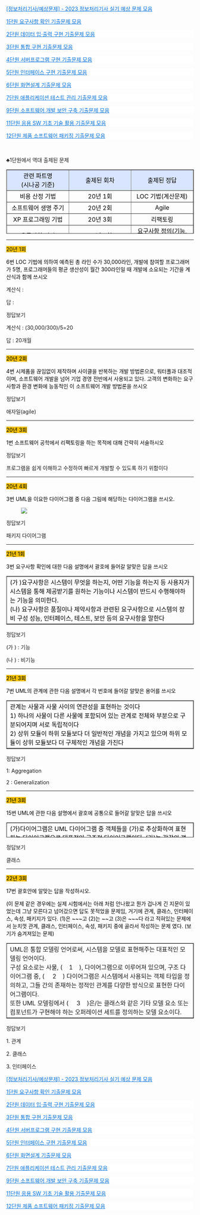 <div class="tt_article_useless_p_margin contents_style"><p data-ke-size="size16"><span style="color: #006dd7;"><a style="color: #006dd7;" href="https://complainrevolutionist.tistory.com/83" target="_blank" rel="noopener">[정보처리기사/예상문제] - 2023 정보처리기사 실기 예상 문제 모음</a></span></p>
<p data-ke-size="size16"><span style="color: #006dd7;"><a style="color: #006dd7;" href="https://complainrevolutionist.tistory.com/28">1단원 요구사항 확인 기출문제 모음</a></span></p>
<p style="background-color: #ffffff; color: #333333; text-align: start;" data-ke-size="size16"><span style="color: #006dd7;"><a style="color: #006dd7;" href="https://complainrevolutionist.tistory.com/29">2단원 데이터 입·출력 구현 기출문제 모음</a></span></p>
<p style="background-color: #ffffff; color: #333333; text-align: start;" data-ke-size="size16"><span style="color: #006dd7;"><a style="color: #006dd7;" href="https://complainrevolutionist.tistory.com/30">3단원 통합 구현 기출문제 모음</a></span></p>
<p style="background-color: #ffffff; color: #333333; text-align: start;" data-ke-size="size16"><span style="color: #006dd7;"><a style="color: #006dd7;" href="https://complainrevolutionist.tistory.com/31">4단원 서버프로그램 구현 기출문제 모음</a></span></p>
<p style="background-color: #ffffff; color: #333333; text-align: start;" data-ke-size="size16"><span style="color: #006dd7;"><a style="color: #006dd7;" href="https://complainrevolutionist.tistory.com/32">5단원 인터페이스 구현 기출문제 모음</a></span></p>
<p style="background-color: #ffffff; color: #333333; text-align: start;" data-ke-size="size16"><span style="color: #006dd7;"><a style="color: #006dd7;" href="https://complainrevolutionist.tistory.com/33">6단원 화면설계 기출문제 모음</a></span></p>
<p style="background-color: #ffffff; color: #333333; text-align: start;" data-ke-size="size16"><span style="color: #006dd7;"><a style="color: #006dd7;" href="https://complainrevolutionist.tistory.com/34">7단원 애플리케이션 테스트 관리 기출문제 모음</a></span></p>
<p style="background-color: #ffffff; color: #333333; text-align: start;" data-ke-size="size16"><span style="color: #006dd7;"><a style="color: #006dd7;" href="https://complainrevolutionist.tistory.com/35">9단원 소프트웨어 개발 보안 구축 기출문제 모음</a></span></p>
<p style="background-color: #ffffff; color: #333333; text-align: start;" data-ke-size="size16"><span style="color: #006dd7;"><a style="color: #006dd7;" href="https://complainrevolutionist.tistory.com/36">11단원 응용 SW 기초 기술 활용 기출문제 모음</a></span></p>
<p style="background-color: #ffffff; color: #333333; text-align: start;" data-ke-size="size16"><span style="color: #006dd7;"><a style="color: #006dd7;" href="https://complainrevolutionist.tistory.com/37">12단원 제품 소프트웨어 패키징 기출문제 모음</a></span></p>
<p data-ke-size="size16">&nbsp;</p>
<p data-ke-size="size16">♣1단원에서 역대 출제된 문제</p>
<table style="border-collapse: collapse; width: 100%; height: 172px;" border="1" data-ke-align="alignLeft">
<tbody>
<tr style="height: 20px;">
<td style="width: 33.3333%; text-align: center; height: 20px;" bgcolor="#D9E5FF"><span style="color: #000000;"></span><span style="color: #000000;">관련 파트명<br>(시나공 기준)</span></td>
<td style="width: 33.3333%; text-align: center; height: 20px;" bgcolor="#D9E5FF"><span style="color: #000000;"></span><span style="color: #000000;">출제된 회차</span></td>
<td style="width: 33.3333%; text-align: center; height: 20px;" bgcolor="#D9E5FF"><span style="color: #000000;"></span><span style="color: #000000;">출제된 정답</span></td>
</tr>
<tr style="height: 20px;">
<td style="width: 33.3333%; text-align: center; height: 20px;"><span style="color: #000000;"><span style="background-color: #ffffff; color: #000000;">비용 산정 기법</span></span></td>
<td style="width: 33.3333%; text-align: center; height: 20px;"><span style="color: #000000;"><span style="background-color: #ffffff; color: #000000;">20년 1회</span></span></td>
<td style="width: 33.3333%; text-align: center; height: 20px;"><span style="color: #000000;"><span style="background-color: #ffffff; color: #000000;">LOC 기법(계산문제)</span></span></td>
</tr>
<tr style="height: 20px;">
<td style="width: 33.3333%; text-align: center; height: 20px;"><span style="color: #000000;"><span style="background-color: #ffffff; color: #000000;">소프트웨어 생명 주기</span></span></td>
<td style="width: 33.3333%; text-align: center; height: 20px;"><span style="color: #000000;"><span style="background-color: #ffffff; color: #000000;">20년 2회</span></span></td>
<td style="width: 33.3333%; text-align: center; height: 20px;"><span style="color: #000000;"><span style="background-color: #ffffff; color: #000000;">Agile</span></span></td>
</tr>
<tr style="height: 20px;">
<td style="width: 33.3333%; text-align: center; height: 20px;"><span style="color: #000000;"><span style="background-color: #ffffff; color: #000000;">XP 프로그래밍 기법</span></span></td>
<td style="width: 33.3333%; text-align: center; height: 20px;"><span style="color: #000000;"><span style="background-color: #ffffff; color: #000000;">20년 3회</span></span></td>
<td style="width: 33.3333%; text-align: center; height: 20px;"><span style="color: #000000;"><span style="background-color: #ffffff; color: #000000;">리팩토링</span></span></td>
</tr>
<tr style="height: 20px;">
<td style="width: 33.3333%; text-align: center; height: 20px;"><span style="color: #000000;"><span style="background-color: #ffffff; color: #000000;">요구사항 정의</span></span></td>
<td style="width: 33.3333%; text-align: center; height: 20px;"><span style="color: #000000;"><span style="background-color: #ffffff; color: #000000;">21년 1회</span></span></td>
<td style="width: 33.3333%; text-align: center; height: 20px;"><span style="color: #000000;"><span style="background-color: #ffffff; color: #000000;">요구사항 정의(기능, 비기능)</span></span></td>
</tr>
<tr>
<td style="width: 33.3333%; text-align: center;"><span style="color: #000000;"><span style="background-color: #ffffff;">UML의 개요</span></span></td>
<td style="width: 33.3333%; text-align: center;"><span style="color: #000000;"><span style="background-color: #ffffff;">22년 3회</span></span></td>
<td style="width: 33.3333%; text-align: center;"><span style="color: #000000;"><span style="background-color: #ffffff;">관계, 클래스, 인터페이스</span></span></td>
</tr>
<tr style="height: 16px;">
<td style="width: 33.3333%; text-align: center; height: 32px;" rowspan="2"><span style="color: #000000;"><span style="background-color: #ffffff; color: #000000;">UML 다이어그램</span></span><span style="color: #000000;"><br></span></td>
<td style="width: 33.3333%; text-align: center; height: 16px;">
<div><span><span style="color: #000000;">20년 4회</span></span></div>
</td>
<td style="width: 33.3333%; text-align: center; height: 16px;">
<div><span><span style="color: #000000;">패키지</span></span></div>
</td>
</tr>
<tr style="height: 16px;">
<td style="width: 33.3333%; text-align: center; height: 16px;"><span style="color: #000000;"><span style="color: #000000;">21년 3회</span></span></td>
<td style="width: 33.3333%; text-align: center; height: 16px;"><span style="color: #000000;"><span style="color: #000000;">클래스</span></span></td>
</tr>
<tr style="height: 20px;">
<td style="width: 33.3333%; text-align: center; height: 20px;"><span style="color: #000000;"><span style="background-color: #ffffff; color: #000000;">UML 관계 </span></span></td>
<td style="width: 33.3333%; text-align: center; height: 20px;"><span style="color: #000000;"><span style="background-color: #ffffff; color: #000000;">21년 3회</span></span></td>
<td style="width: 33.3333%; text-align: center; height: 20px;"><span style="color: #000000;"><span style="background-color: #ffffff; color: #000000;">Aggregation, Generalization</span></span></td>
</tr>
</tbody>
</table>
<hr contenteditable="false" data-ke-type="horizontalRule" data-ke-style="style6">
<p data-ke-size="size16"><span style="background-color: #f3c000;">20년 1회</span></p>
<p data-ke-size="size16"><span style="background-color: #ffffff; color: #000000;">6번 LOC 기법에 의하여 예측된 총 라인 수가 30,000라인, 개발에 참여할 프로그래머가 5명, 프로그래머들의 평균 생산성이 월간 300라인일 때 개발에 소요되는 기간을 계산식과 함께 쓰시오</span></p>
<p data-ke-size="size16"><span style="background-color: #ffffff;">계산식 :&nbsp;</span></p>
<p id="SE-d83b306b-6acd-4da3-967a-89d5b7f474e5" data-ke-size="size16"><span style="background-color: #ffffff;">답 :</span><span style="background-color: #ffffff;">&nbsp;</span></p>
<div data-ke-type="moreLess" data-text-more="정답보기" data-text-less="접기"><a class="btn-toggle-moreless">정답보기</a>
<div class="moreless-content">
<p id="SE-352f6e83-ee19-4d3d-b012-6b54182876f5" data-ke-size="size16"><span style="background-color: #ffffff;">계산식 :&nbsp;</span><span style="background-color: #ffffff;">(30,000/300)/5=20</span></p>
<p id="SE-d83b306b-6acd-4da3-967a-89d5b7f474e5" data-ke-size="size16"><span style="background-color: #ffffff;">답 :</span><span style="background-color: #ffffff;"> 20개월</span></p>
</div>
</div>
<hr contenteditable="false" data-ke-type="horizontalRule" data-ke-style="style8">
<p data-ke-size="size16"><span style="background-color: #f3c000; color: #000000;">20년 2회</span></p>
<p id="SE-7845fa94-d7a7-4325-b44e-046d8e7edab2" data-ke-size="size16"><span style="background-color: #ffffff; color: #000000;">4번 시제품을 끊임없이 제작하며 사이클을 반복하는 개발 방법론으로, 워터폴과 대조적이며, 소프트웨어 개발을 넘어 기업 경영 전반에서 사용되고 있다. 고객의 변화하는 요구사항과 환경 변화에 능동적인 이 소프트웨어 개발 방법론을 쓰시오</span></p>
<div data-ke-type="moreLess" data-text-more="정답보기" data-text-less="접기"><a class="btn-toggle-moreless">정답보기</a>
<div class="moreless-content">
<p id="SE-d83b306b-6acd-4da3-967a-89d5b7f474e5" data-ke-size="size16"><span style="background-color: #ffffff;">애자일(agile)</span></p>
</div>
</div>
<hr contenteditable="false" data-ke-type="horizontalRule" data-ke-style="style8">
<p data-ke-size="size16"><span style="background-color: #f3c000; color: #000000;">20년 3회</span></p>
<p id="SE-a799c60f-380c-461e-95f4-fb6b1a574128" data-ke-size="size16"><span style="background-color: #ffffff; color: #000000;">1번 소프트웨어 공학에서 리팩토링을 하는 목적에 대해 간략히 서술하시오</span></p>
<div data-ke-type="moreLess" data-text-more="정답보기" data-text-less="접기"><a class="btn-toggle-moreless">정답보기</a>
<div class="moreless-content">
<div>
<div>
<div>
<p data-ke-size="size16"><span style="background-color: #ffffff;">프로그램을 쉽게 이해하고 수정하여 빠르게 개발할 수 있도록 하기 위함이다</span></p>
</div>
</div>
</div>
</div>
</div>
<hr contenteditable="false" data-ke-type="horizontalRule" data-ke-style="style8">
<p data-ke-size="size16"><span style="background-color: #f3c000; color: #000000;">20년 4회</span></p>
<p id="SE-f5df6f0d-b4d0-488d-b84f-2d1e918f903d" data-ke-size="size16"><span style="background-color: #ffffff; color: #000000;">3번 UML을 이요한 다이어그램 중 다음 그림에 해당하는 다이어그램을 쓰시오.</span></p>
<p></p><figure class="imageblock alignLeft" data-ke-mobilestyle="widthOrigin" data-origin-width="434" data-origin-height="168"><span data-url="https://blog.kakaocdn.net/dn/5neTA/btrTEZmF6kB/MgNXAVgcsAueg2k6GTRkH0/img.png" data-lightbox="lightbox"><img src="https://blog.kakaocdn.net/dn/5neTA/btrTEZmF6kB/MgNXAVgcsAueg2k6GTRkH0/img.png" srcset="https://img1.daumcdn.net/thumb/R1280x0/?scode=mtistory2&amp;fname=https%3A%2F%2Fblog.kakaocdn.net%2Fdn%2F5neTA%2FbtrTEZmF6kB%2FMgNXAVgcsAueg2k6GTRkH0%2Fimg.png" onerror="this.onerror=null; this.src='//t1.daumcdn.net/tistory_admin/static/images/no-image-v1.png'; this.srcset='//t1.daumcdn.net/tistory_admin/static/images/no-image-v1.png';" data-origin-width="434" data-origin-height="168"></span></figure>
<p></p>
<div data-ke-type="moreLess" data-text-more="정답보기" data-text-less="접기"><a class="btn-toggle-moreless">정답보기</a>
<div class="moreless-content">
<p id="SE-d83b306b-6acd-4da3-967a-89d5b7f474e5" data-ke-size="size16"><span style="background-color: #ffffff; color: #000000;"> </span><span style="background-color: #ffffff;">패키지 다이어그램</span></p>
</div>
</div>
<hr contenteditable="false" data-ke-type="horizontalRule" data-ke-style="style8">
<p data-ke-size="size16"><span style="background-color: #f3c000; color: #000000;">21년 1회</span></p>
<p id="SE-9b61f0a2-34f3-42a2-b2e9-24bb2c4b9a7d" data-ke-size="size16"><span style="background-color: #ffffff; color: #000000;">3번 요구사항 확인에 대한 다음 설명에서 괄호에 들어갈 알맞은 답을 쓰시오</span></p>
<table style="border-collapse: collapse; width: 100%;" border="1" data-ke-align="alignLeft">
<tbody>
<tr>
<td style="width: 100%;">
<div><span><span style="color: #000000;">(가 )요구사항은 시스템이 무엇을 하는지, 어떤 기능을 하는지 등 사용자가 시스템을 통해 제공받기를 원하는 기능이나 시스템이 반드시 수행해야하는 기능을 의미한다. </span></span></div>
<div><span><span style="color: #000000;">(나) 요구사항은 품질이나 제약사항과 관련된 요구사항으로 시스템의 장비 구성 성능, 인터페이스, 테스트, 보안 등의 요구사항을 말한다</span></span></div>
</td>
</tr>
</tbody>
</table>
<div data-ke-type="moreLess" data-text-more="정답보기" data-text-less="접기"><a class="btn-toggle-moreless">정답보기</a>
<div class="moreless-content">
<p id="SE-ef982d3e-70f8-4889-9fd6-d6fdd5e14888" data-ke-size="size16"><span style="background-color: #ffffff;">(가 ) : </span><span style="background-color: #ffffff;">기능</span></p>
<p id="SE-9fcfffa3-5543-4dab-a08e-28ad41207169" data-ke-size="size16"><span style="background-color: #ffffff;">(나 ) : </span><span style="background-color: #ffffff;">비기능</span></p>
</div>
</div>
<hr contenteditable="false" data-ke-type="horizontalRule" data-ke-style="style8">
<p data-ke-size="size16"><span style="background-color: #f3c000; color: #000000;">21년 3회</span></p>
<p id="SE-171a52e6-593b-458e-84ef-5c61aeea730a" data-ke-size="size16"><span style="background-color: #ffffff; color: #000000;">7번 UML의 관계에 관한 다음 설명에서 각 번호에 들어갈 알맞은 용어를 쓰시오</span></p>
<table style="border-collapse: collapse; width: 100%;" border="1" data-ke-align="alignLeft">
<tbody>
<tr>
<td style="width: 100%;"><span><span style="color: #000000;">관계는 사물과 사물 사이의 연관성을 표현하는 것이다</span></span><br><span><span><span style="color: #000000;">1) 하나의 사물이 다른 사물에 포함되어 있는 관계로 전체와 부분으로 구분되어지며 서로 독립적이다</span></span></span><br><span><span><span style="color: #000000;">2) 상위 모듈이 하위 모듈보다 더 일반적인 개념을 가지고 있으며 하위 모듈이 상위 모듈보다 더 구체적인 개념을 가진다</span></span></span></td>
</tr>
</tbody>
</table>
<div data-ke-type="moreLess" data-text-more="정답보기" data-text-less="접기"><a class="btn-toggle-moreless">정답보기</a>
<div class="moreless-content">
<p id="SE-a28648fe-de79-4130-a250-05fed335786a" data-ke-size="size16"><span style="background-color: #ffffff;">1: </span><span style="background-color: #ffffff;">Aggregation</span></p>
<p id="SE-725d7ef3-8a7d-48f7-9a7a-9b07909a7a49" data-ke-size="size16"><span style="background-color: #ffffff;">2 : </span><span style="background-color: #ffffff;">Generalization</span></p>
</div>
</div>
<hr contenteditable="false" data-ke-type="horizontalRule" data-ke-style="style8">
<p data-ke-size="size16"><span style="background-color: #f3c000; color: #000000;">21년 3회</span></p>
<p data-ke-size="size16"><span style="background-color: #ffffff; color: #000000;">15번 UML에 관한 다음 설명에서 괄호에 공통으로 들어갈 알맞은 답을 쓰시오</span></p>
<table style="border-collapse: collapse; width: 100%; height: 40px;" border="1" data-ke-align="alignLeft">
<tbody>
<tr style="height: 40px;">
<td style="width: 100%; height: 40px;"><span style="background-color: #ffffff; color: #000000;">(가)다이어그램은 UML 다이어그램 중 객체들을 (가)로 추상화하여 표현하는 다이어그램으로 대표적인 구조적 다이어그램이다. (가)는 각각의 객체들이 갖는 속성과 메소드를 표현한 것으로 3개의 구획으로 나눠 이름, 속성, 메소드를 표기한다</span></td>
</tr>
</tbody>
</table>
<div data-ke-type="moreLess" data-text-more="정답보기" data-text-less="접기"><a class="btn-toggle-moreless">정답보기</a>
<div class="moreless-content">
<p id="SE-352f6e83-ee19-4d3d-b012-6b54182876f5" data-ke-size="size16"><span style="background-color: #ffffff;">클래스</span></p>
</div>
</div>
<hr contenteditable="false" data-ke-type="horizontalRule" data-ke-style="style8">
<p data-ke-size="size16"><span style="background-color: #f3c000; color: #000000;">22년 3회</span></p>
<p data-ke-size="size16"><span style="background-color: #ffffff; color: #000000;">17번 괄호안에 알맞는 답을 작성하시오.</span></p>
<p data-ke-size="size16"><span style="background-color: #ffffff; color: #000000;">(이 문제 같은 경우에는 실제 시험에서는 아래 처럼 안나왔고 뭔가 겁나게 긴 지문이 있었는데 그냥 모른다고 넘어갔으면 답도 못적었을 문제임, 거기에 관계, 클래스, 인터페이스, 속성, 패키지가 있다. (1)은 ~~~고 (2)는 ~~고 (3)은 ~~~다 라고 적혀있는 문제에서 눈치껏 관계, 클래스, 인터페이스, 속성, 패키지 중에 골라서 작성하는 문제 였다. (보기가 숨겨져있는 문제)</span></p>
<table style="border-collapse: collapse; width: 100%;" border="1" data-ke-align="alignLeft">
<tbody>
<tr>
<td style="width: 100%;"><span>UML은 통합 모델링 언어로써, 시스템을 모델로 표현해주는 대표적인 모델링 언어이다.</span><br><span>구성 요소로는 사물, (&nbsp; &nbsp; 1&nbsp; &nbsp; ), 다이어그램으로 이루어져 있으며, 구조 다이어그램 중, (&nbsp; &nbsp; &nbsp;2&nbsp; &nbsp; ) 다이어그램은 시스템에서 사용되는 객체 타입을 정의하고, 그들 간의 존재하는 정적인 관계를 다양한 방식으로 표현한 다이어그램이다.&nbsp;</span><br><span>또한 UML 모델링에서 (&nbsp; &nbsp; &nbsp;3&nbsp; &nbsp; )은/는 클래스와 같은 기타 모델 요소 또는 컴포넌트가 구현해야 하는 오퍼레이션 세트를 정의하는 모델 요소이다.</span></td>
</tr>
</tbody>
</table>
<div data-ke-type="moreLess" data-text-more="정답보기" data-text-less="접기"><a class="btn-toggle-moreless">정답보기</a>
<div class="moreless-content">
<p data-ke-size="size16">1. 관계</p>
<p data-ke-size="size16">2. 클래스</p>
<p data-ke-size="size16">3. 인터페이스</p>
</div>
</div>
<p data-ke-size="size16"><span style="color: #006dd7;"><a style="color: #006dd7; text-align: start;" href="https://complainrevolutionist.tistory.com/83">[정보처리기사/예상문제] - 2023 정보처리기사 실기 예상 문제 모음</a></span></p>
<p data-ke-size="size16"><span style="color: #006dd7;"><a style="color: #006dd7;" href="https://complainrevolutionist.tistory.com/28">1단원 요구사항 확인 기출문제 모음</a></span></p>
<p style="background-color: #ffffff; color: #333333; text-align: start;" data-ke-size="size16"><span style="color: #006dd7;"><a style="color: #006dd7;" href="https://complainrevolutionist.tistory.com/29">2단원 데이터 입·출력 구현 기출문제 모음</a></span></p>
<p style="background-color: #ffffff; color: #333333; text-align: start;" data-ke-size="size16"><span style="color: #006dd7;"><a style="color: #006dd7;" href="https://complainrevolutionist.tistory.com/30">3단원 통합 구현 기출문제 모음</a></span></p>
<p style="background-color: #ffffff; color: #333333; text-align: start;" data-ke-size="size16"><span style="color: #006dd7;"><a style="color: #006dd7;" href="https://complainrevolutionist.tistory.com/31">4단원 서버프로그램 구현 기출문제 모음</a></span></p>
<p style="background-color: #ffffff; color: #333333; text-align: start;" data-ke-size="size16"><span style="color: #006dd7;"><a style="color: #006dd7;" href="https://complainrevolutionist.tistory.com/32">5단원 인터페이스 구현 기출문제 모음</a></span></p>
<p style="background-color: #ffffff; color: #333333; text-align: start;" data-ke-size="size16"><span style="color: #006dd7;"><a style="color: #006dd7;" href="https://complainrevolutionist.tistory.com/33">6단원 화면설계 기출문제 모음</a></span></p>
<p style="background-color: #ffffff; color: #333333; text-align: start;" data-ke-size="size16"><span style="color: #006dd7;"><a style="color: #006dd7;" href="https://complainrevolutionist.tistory.com/34">7단원 애플리케이션 테스트 관리 기출문제 모음</a></span></p>
<p style="background-color: #ffffff; color: #333333; text-align: start;" data-ke-size="size16"><span style="color: #006dd7;"><a style="color: #006dd7;" href="https://complainrevolutionist.tistory.com/35">9단원 소프트웨어 개발 보안 구축 기출문제 모음</a></span></p>
<p style="background-color: #ffffff; color: #333333; text-align: start;" data-ke-size="size16"><span style="color: #006dd7;"><a style="color: #006dd7;" href="https://complainrevolutionist.tistory.com/36">11단원 응용 SW 기초 기술 활용 기출문제 모음</a></span></p>
<p style="background-color: #ffffff; color: #333333; text-align: start;" data-ke-size="size16"><span style="color: #006dd7;"><a style="color: #006dd7;" href="https://complainrevolutionist.tistory.com/37">12단원 제품 소프트웨어 패키징 기출문제 모음</a></span></p></div>

